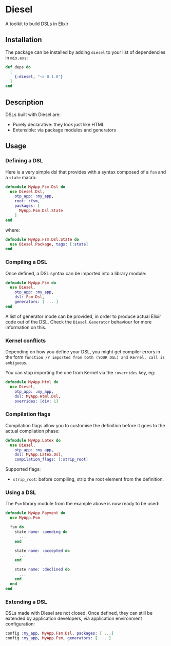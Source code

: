 # Diesel

A toolkit to build DSLs in Elixir

## Installation

The package can be installed by adding `diesel` to your list of dependencies in `mix.exs`:

```elixir
def deps do
  [
    {:diesel, "~> 0.1.0"}
  ]
end
```
## Description

DSLs built with Diesel are:

* Purely declarative: they look just like HTML
* Extensible: via package modules and generators

## Usage

### Defining a DSL

Here is a very simple dsl that provides with a syntax composed of a `fsm` and a `state` macro:

```elixir
defmodule MyApp.Fsm.Dsl do
  use Diesel.Dsl,
    otp_app: :my_app,
    root: :fsm,
    packages: [
      MyApp.Fsm.Dsl.State
    ]
end
```

where:

```elixir
defmodule MyApp.Fsm.Dsl.State do
  use Diesel.Package, tags: [:state]
end
```

### Compiling a DSL

Once defined, a DSL syntax can be imported into a library module:

```elixir
defmodule MyApp.Fsm do
  use Diesel,
    otp_app: :my_app,
    dsl: Fsm.Dsl,
    generators: [ ... ]
end
```

A list of generator mode can be provided, in order to produce actual Elixir code out of the DSL.
Check the `Diesel.Generator` behaviour for more information on this.


### Kernel conflicts

Depending on how you define your DSL, you might get compiler errors in the form `function /Y
imported from both (YOUR DSL) and Kernel, call is ambiguous`.

You can stop importing the one from Kernel via the `:overrides` key, eg:

```elixir
defmodule MyApp.Html do
  use Diesel,
    otp_app: :my_app,
    dsl: MyApp.Html.Dsl,
    overrides: [div: 1]
```

### Compilation flags

Compilation flags allow you to customise the definition before it goes to the actual compilation phase:

```elixir
defmodule MyApp.Latex do
  use Diesel,
    otp_app: :my_app,
    dsl: MyApp.Latex.Dsl,
    compilation_flags: [:strip_root]
```

Supported flags:

* `strip_root`: before compiling, strip the root element from the definition.

### Using a DSL

The `Fsm` library module from the example above is now ready to be used:

```elixir
defmodule MyApp.Payment do
  use MyApp.Fsm

  fsm do
    state name: :pending do
      ...
    end

    state name: :accepted do
      ...
    end

    state name: :declined do
      ...
    end
  end
end
```

### Extending a DSL

DSLs made with Diesel are not closed. Once defined, they can still be extended by application
developers, via application environment configuration:

```elixir
config :my_app, MyApp.Fsm.Dsl, packages: [ ...]
config :my_app, MyApp.Fsm, generators: [ ... ]
```

